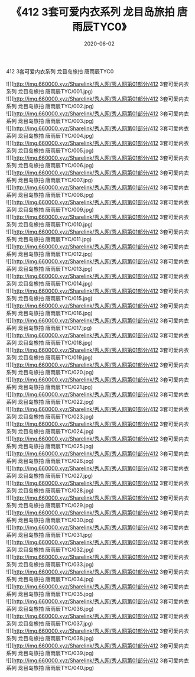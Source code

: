 ﻿---
layout: post
title:  《412 3套可爱内衣系列 龙目岛旅拍 唐雨辰TYC0》
date:   2020-06-02
img: http://img.660000.xyz/Sharelink/秀人网/秀人网第01部分/412 3套可爱内衣系列 龙目岛旅拍 唐雨辰TYC0/000.jpg
categories: [美女, 清纯, 唯美]
---

412 3套可爱内衣系列 龙目岛旅拍 唐雨辰TYC0

  ![](http://img.660000.xyz/Sharelink/秀人网/秀人网第01部分/412 3套可爱内衣系列 龙目岛旅拍 唐雨辰TYC/001.jpg) <br> ![](http://img.660000.xyz/Sharelink/秀人网/秀人网第01部分/412 3套可爱内衣系列 龙目岛旅拍 唐雨辰TYC/002.jpg) <br> ![](http://img.660000.xyz/Sharelink/秀人网/秀人网第01部分/412 3套可爱内衣系列 龙目岛旅拍 唐雨辰TYC/003.jpg) <br> ![](http://img.660000.xyz/Sharelink/秀人网/秀人网第01部分/412 3套可爱内衣系列 龙目岛旅拍 唐雨辰TYC/004.jpg) <br> ![](http://img.660000.xyz/Sharelink/秀人网/秀人网第01部分/412 3套可爱内衣系列 龙目岛旅拍 唐雨辰TYC/005.jpg) <br> ![](http://img.660000.xyz/Sharelink/秀人网/秀人网第01部分/412 3套可爱内衣系列 龙目岛旅拍 唐雨辰TYC/006.jpg) <br> ![](http://img.660000.xyz/Sharelink/秀人网/秀人网第01部分/412 3套可爱内衣系列 龙目岛旅拍 唐雨辰TYC/007.jpg) <br> ![](http://img.660000.xyz/Sharelink/秀人网/秀人网第01部分/412 3套可爱内衣系列 龙目岛旅拍 唐雨辰TYC/008.jpg) <br> ![](http://img.660000.xyz/Sharelink/秀人网/秀人网第01部分/412 3套可爱内衣系列 龙目岛旅拍 唐雨辰TYC/009.jpg) <br> ![](http://img.660000.xyz/Sharelink/秀人网/秀人网第01部分/412 3套可爱内衣系列 龙目岛旅拍 唐雨辰TYC/010.jpg) <br> ![](http://img.660000.xyz/Sharelink/秀人网/秀人网第01部分/412 3套可爱内衣系列 龙目岛旅拍 唐雨辰TYC/011.jpg) <br> ![](http://img.660000.xyz/Sharelink/秀人网/秀人网第01部分/412 3套可爱内衣系列 龙目岛旅拍 唐雨辰TYC/012.jpg) <br> ![](http://img.660000.xyz/Sharelink/秀人网/秀人网第01部分/412 3套可爱内衣系列 龙目岛旅拍 唐雨辰TYC/013.jpg) <br> ![](http://img.660000.xyz/Sharelink/秀人网/秀人网第01部分/412 3套可爱内衣系列 龙目岛旅拍 唐雨辰TYC/014.jpg) <br> ![](http://img.660000.xyz/Sharelink/秀人网/秀人网第01部分/412 3套可爱内衣系列 龙目岛旅拍 唐雨辰TYC/015.jpg) <br> ![](http://img.660000.xyz/Sharelink/秀人网/秀人网第01部分/412 3套可爱内衣系列 龙目岛旅拍 唐雨辰TYC/016.jpg) <br> ![](http://img.660000.xyz/Sharelink/秀人网/秀人网第01部分/412 3套可爱内衣系列 龙目岛旅拍 唐雨辰TYC/017.jpg) <br> ![](http://img.660000.xyz/Sharelink/秀人网/秀人网第01部分/412 3套可爱内衣系列 龙目岛旅拍 唐雨辰TYC/018.jpg) <br> ![](http://img.660000.xyz/Sharelink/秀人网/秀人网第01部分/412 3套可爱内衣系列 龙目岛旅拍 唐雨辰TYC/019.jpg) <br> ![](http://img.660000.xyz/Sharelink/秀人网/秀人网第01部分/412 3套可爱内衣系列 龙目岛旅拍 唐雨辰TYC/020.jpg) <br> ![](http://img.660000.xyz/Sharelink/秀人网/秀人网第01部分/412 3套可爱内衣系列 龙目岛旅拍 唐雨辰TYC/021.jpg) <br> ![](http://img.660000.xyz/Sharelink/秀人网/秀人网第01部分/412 3套可爱内衣系列 龙目岛旅拍 唐雨辰TYC/022.jpg) <br> ![](http://img.660000.xyz/Sharelink/秀人网/秀人网第01部分/412 3套可爱内衣系列 龙目岛旅拍 唐雨辰TYC/023.jpg) <br> ![](http://img.660000.xyz/Sharelink/秀人网/秀人网第01部分/412 3套可爱内衣系列 龙目岛旅拍 唐雨辰TYC/024.jpg) <br> ![](http://img.660000.xyz/Sharelink/秀人网/秀人网第01部分/412 3套可爱内衣系列 龙目岛旅拍 唐雨辰TYC/025.jpg) <br> ![](http://img.660000.xyz/Sharelink/秀人网/秀人网第01部分/412 3套可爱内衣系列 龙目岛旅拍 唐雨辰TYC/026.jpg) <br> ![](http://img.660000.xyz/Sharelink/秀人网/秀人网第01部分/412 3套可爱内衣系列 龙目岛旅拍 唐雨辰TYC/027.jpg) <br> ![](http://img.660000.xyz/Sharelink/秀人网/秀人网第01部分/412 3套可爱内衣系列 龙目岛旅拍 唐雨辰TYC/028.jpg) <br> ![](http://img.660000.xyz/Sharelink/秀人网/秀人网第01部分/412 3套可爱内衣系列 龙目岛旅拍 唐雨辰TYC/029.jpg) <br> ![](http://img.660000.xyz/Sharelink/秀人网/秀人网第01部分/412 3套可爱内衣系列 龙目岛旅拍 唐雨辰TYC/030.jpg) <br> ![](http://img.660000.xyz/Sharelink/秀人网/秀人网第01部分/412 3套可爱内衣系列 龙目岛旅拍 唐雨辰TYC/031.jpg) <br> ![](http://img.660000.xyz/Sharelink/秀人网/秀人网第01部分/412 3套可爱内衣系列 龙目岛旅拍 唐雨辰TYC/032.jpg) <br> ![](http://img.660000.xyz/Sharelink/秀人网/秀人网第01部分/412 3套可爱内衣系列 龙目岛旅拍 唐雨辰TYC/033.jpg) <br> ![](http://img.660000.xyz/Sharelink/秀人网/秀人网第01部分/412 3套可爱内衣系列 龙目岛旅拍 唐雨辰TYC/034.jpg) <br> ![](http://img.660000.xyz/Sharelink/秀人网/秀人网第01部分/412 3套可爱内衣系列 龙目岛旅拍 唐雨辰TYC/035.jpg) <br> ![](http://img.660000.xyz/Sharelink/秀人网/秀人网第01部分/412 3套可爱内衣系列 龙目岛旅拍 唐雨辰TYC/036.jpg) <br> ![](http://img.660000.xyz/Sharelink/秀人网/秀人网第01部分/412 3套可爱内衣系列 龙目岛旅拍 唐雨辰TYC/037.jpg) <br> ![](http://img.660000.xyz/Sharelink/秀人网/秀人网第01部分/412 3套可爱内衣系列 龙目岛旅拍 唐雨辰TYC/038.jpg) <br> ![](http://img.660000.xyz/Sharelink/秀人网/秀人网第01部分/412 3套可爱内衣系列 龙目岛旅拍 唐雨辰TYC/039.jpg) <br> ![](http://img.660000.xyz/Sharelink/秀人网/秀人网第01部分/412 3套可爱内衣系列 龙目岛旅拍 唐雨辰TYC/040.jpg) <br>
